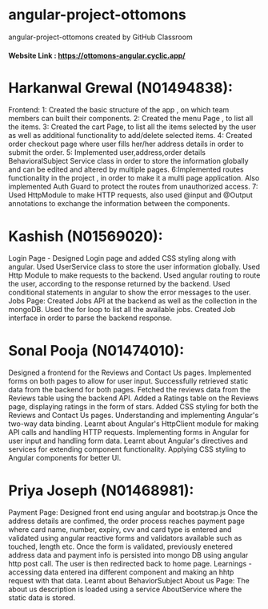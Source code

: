 # angular-project-ottomons
angular-project-ottomons created by GitHub Classroom

#### Website Link : https://ottomons-angular.cyclic.app/

# Harkanwal Grewal (N01494838): 
Frontend:
1: Created the basic structure of the app , on which team members can built their components.
2: Created the menu Page , to list all the items. 
3: Created the cart Page, to list all the items selected by the user as well as additional functionality to add/delete selected items.
4: Created order checkout page where user fills her/her address details in order to submit the order.
5: Implemented user,address,order details BehavioralSubject Service class in order to store the information globally and can be edited and altered by multiple pages.
6:Implemented routes functionality in the project  , in order to make it a multi page application. Also implemented Auth Guard to protect the routes from unauthorized access.
7: Used HttpModule to make HTTP requests, also used @input and @Output annotations to exchange the information between the components. 


# Kashish (N01569020):
Login Page - Designed Login page and added CSS styling along with angular.
Used UserService class to store the user information globally.
Used Http Module to make requests to the backend.
Used angular routing to route the user, according to the response returned by the backend.
Used conditional statements in angular to show the error messages to the user.
Jobs Page: Created Jobs API at the backend as well as the collection in the mongoDB.
Used the for loop to list all the available jobs.
Created Job interface in order to parse the backend response.


# Sonal Pooja (N01474010):

Designed a frontend for the Reviews and Contact Us pages.
Implemented forms on both pages to allow for user input.
Successfully retrieved static data from the backend for both pages.
Fetched the reviews data from the Reviews table using the backend API.
Added a Ratings table on the Reviews page, displaying ratings in the form of stars.
Added CSS styling for both the Reviews and Contact Us pages.
Understanding and implementing Angular's two-way data binding.
Learnt about Angular's HttpClient module for making API calls and handling HTTP requests.
Implementing forms in Angular for user input and handling form data.
Learnt about Angular's directives and services for extending component functionality.
Applying CSS styling to Angular components for better UI.

# Priya Joseph (N01468981):
Payment Page: 
Designed front end using angular and bootstrap.js
Once the address details are confimed, the order process reaches payment page where card name, number, expiry, cvv and card type is entered and validated using angular reactive forms and validators available such as touched, length etc. Once the form is validated, previously enetered address data and payment info is persisted into mongo DB using angular http post call. The user is then redirected back to home page.
Learnings - accessing data entered ina  different component and making an hhtp request with that data.
Learnt about BehaviorSubject
About us Page: The about us description is loaded using a service AboutService where the static data is stored.
